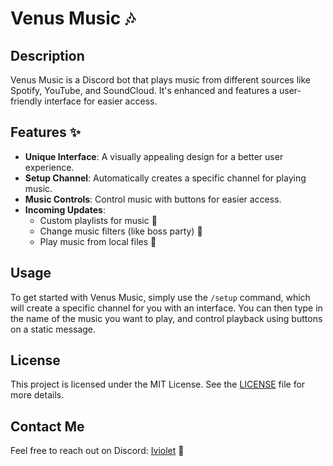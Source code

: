 # Venus Music 🎶

## Description
Venus Music is a Discord bot that plays music from different sources like Spotify, YouTube, and SoundCloud. It's enhanced and features a user-friendly interface for easier access.

## Features ✨
- **Unique Interface**: A visually appealing design for a better user experience.
- **Setup Channel**: Automatically creates a specific channel for playing music.
- **Music Controls**: Control music with buttons for easier access.
- **Incoming Updates**:
  - Custom playlists for music 🎵
  - Change music filters (like boss party) 🎉
  - Play music from local files 💾

## Usage
To get started with Venus Music, simply use the `/setup` command, which will create a specific channel for you with an interface. You can then type in the name of the music you want to play, and control playback using buttons on a static message.

## License
This project is licensed under the MIT License. See the [LICENSE](LICENSE) file for more details.

## Contact Me
Feel free to reach out on Discord: [Iviolet](https://discordapp.com/users/856956452740792320) 💬
